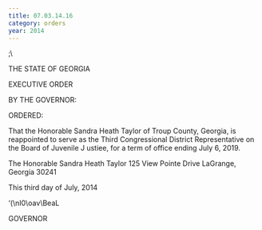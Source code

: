 ```yaml
---
title: 07.03.14.16
category: orders
year: 2014
---
```

 

\;\

THE STATE OF GEORGIA

EXECUTIVE ORDER

BY THE GOVERNOR:

ORDERED:

That the Honorable Sandra Heath Taylor of Troup County,
Georgia, is reappointed to serve as the Third Congressional District
Representative on the Board of Juvenile J ustiee, for a term of office
ending July 6, 2019.

The Honorable Sandra Heath Taylor
125 View Pointe Drive
LaGrange, Georgia 30241

This third day of July, 2014

‘(\nI0\oav\BeaL

GOVERNOR

